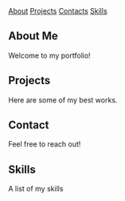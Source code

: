 <html lang="en">
<nav>
	<a href="AboutMe.html">About</a>
	<a href="Project.html">Projects</a>
	<a href="Contacts.html">Contacts</a>
	<a href="Skills.html">Skills</a>
</nav>
<section id="AboutMe.html">
	<h2 class="highlight">About Me</h2>
	<p>Welcome to my portfolio!</p>
</section>
 
<section id="Project.html">
	<h2 class="highlight">Projects</h2>
	<p>Here are some of my best works.</p>
</section>
 
<section id="Contacts.html">
	<h2 class="highlight">Contact</h2>
	<p>Feel free to reach out!</p>
</section>
<section id="Skills.html">
	<h2 class="highlight">Skills</h2>
 	<p>A list of my skills</p>
</section>
